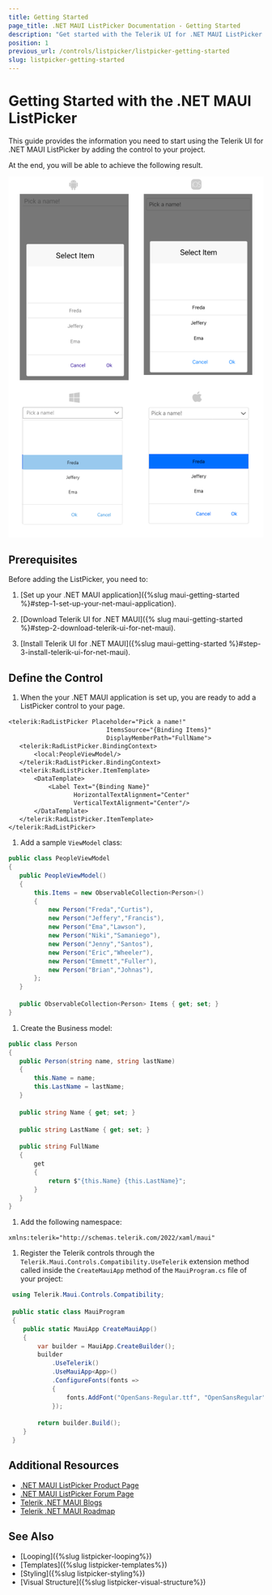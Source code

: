 ```yaml
---
title: Getting Started
page_title: .NET MAUI ListPicker Documentation - Getting Started
description: "Get started with the Telerik UI for .NET MAUI ListPicker control and add the control to your .NET MAUI project."
position: 1
previous_url: /controls/listpicker/listpicker-getting-started
slug: listpicker-getting-started
---
```


# Getting Started with the .NET MAUI ListPicker

This guide provides the information you need to start using the Telerik UI for .NET MAUI ListPicker by adding the control to your project.

At the end, you will be able to achieve the following result.

![ListPicker Getting Started](images/listpicker_getting_started.png)

## Prerequisites

Before adding the ListPicker, you need to:

1. [Set up your .NET MAUI application]({%slug maui-getting-started %}#step-1-set-up-your-net-maui-application).

1. [Download Telerik UI for .NET MAUI]({% slug maui-getting-started %}#step-2-download-telerik-ui-for-net-maui).

1. [Install Telerik UI for .NET MAUI]({%slug maui-getting-started %}#step-3-install-telerik-ui-for-net-maui).

## Define the Control

1. When the your .NET MAUI application is set up, you are ready to add a ListPicker control to your page.

 ```XAML
<telerik:RadListPicker Placeholder="Pick a name!"
							ItemsSource="{Binding Items}"
							DisplayMemberPath="FullName">
	<telerik:RadListPicker.BindingContext>
		<local:PeopleViewModel/>
	</telerik:RadListPicker.BindingContext>
	<telerik:RadListPicker.ItemTemplate>
		<DataTemplate>
			<Label Text="{Binding Name}"
				   HorizontalTextAlignment="Center"
				   VerticalTextAlignment="Center"/>
		</DataTemplate>
	</telerik:RadListPicker.ItemTemplate>
</telerik:RadListPicker>
 ```

1. Add a sample `ViewModel` class:

 ```C#
public class PeopleViewModel
{
	public PeopleViewModel()
	{
		this.Items = new ObservableCollection<Person>()
		{
			new Person("Freda","Curtis"),
			new Person("Jeffery","Francis"),
			new Person("Ema","Lawson"),
			new Person("Niki","Samaniego"),
			new Person("Jenny","Santos"),
			new Person("Eric","Wheeler"),
			new Person("Emmett","Fuller"),
			new Person("Brian","Johnas"),
		};
	}

	public ObservableCollection<Person> Items { get; set; }
}
 ```

1. Create the Business model:

 ```C#
public class Person
{
	public Person(string name, string lastName)
	{
		this.Name = name;
		this.LastName = lastName;
	}

	public string Name { get; set; }

	public string LastName { get; set; }

	public string FullName
	{
		get
		{
			return $"{this.Name} {this.LastName}";
		}
	}
}
 ```

1. Add the following namespace:

 ```XAML
xmlns:telerik="http://schemas.telerik.com/2022/xaml/maui"
 ```

1. Register the Telerik controls through the `Telerik.Maui.Controls.Compatibility.UseTelerik` extension method called inside the `CreateMauiApp` method of the `MauiProgram.cs` file of your project:

```C#
 using Telerik.Maui.Controls.Compatibility;

 public static class MauiProgram
 {
	public static MauiApp CreateMauiApp()
	{
		var builder = MauiApp.CreateBuilder();
		builder
			.UseTelerik()
			.UseMauiApp<App>()
			.ConfigureFonts(fonts =>
			{
				fonts.AddFont("OpenSans-Regular.ttf", "OpenSansRegular");
			});

		return builder.Build();
	}
 }           
```

## Additional Resources

- [.NET MAUI ListPicker Product Page](https://www.telerik.com/maui-ui/listpicker)
- [.NET MAUI ListPicker Forum Page](https://www.telerik.com/forums/maui?tagId=1855)
- [Telerik .NET MAUI Blogs](https://www.telerik.com/blogs/mobile-net-maui)
- [Telerik .NET MAUI Roadmap](https://www.telerik.com/support/whats-new/maui-ui/roadmap)

## See Also

- [Looping]({%slug listpicker-looping%})
- [Templates]({%slug listpicker-templates%})
- [Styling]({%slug listpicker-styling%})
- [Visual Structure]({%slug listpicker-visual-structure%})
